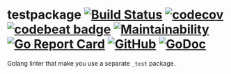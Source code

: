 # testpackage [![Build Status](https://travis-ci.com/maratori/testpackage.svg?branch=master)](https://travis-ci.com/maratori/testpackage) [![codecov](https://codecov.io/gh/maratori/testpackage/branch/master/graph/badge.svg)](https://codecov.io/gh/maratori/testpackage) [![codebeat badge](https://codebeat.co/badges/9c74d700-ebf8-4b76-8405-1950874576c4)](https://codebeat.co/projects/github-com-maratori-testpackage-master) [![Maintainability](https://api.codeclimate.com/v1/badges/bf753d7560c8e4aa5cf0/maintainability)](https://codeclimate.com/github/maratori/testpackage/maintainability) [![Go Report Card](https://goreportcard.com/badge/github.com/maratori/testpackage)](https://goreportcard.com/report/github.com/maratori/testpackage) [![GitHub](https://img.shields.io/github/license/maratori/testpackage.svg)](LICENSE) [![GoDoc](https://godoc.org/github.com/maratori/testpackage?status.svg)](http://godoc.org/github.com/maratori/testpackage)

Golang linter that make you use a separate `_test` package.
